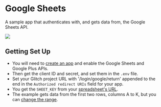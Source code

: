 Google Sheets
===============
A sample app that authenticates with, and gets data from, the Google Sheets API.

![](https://cdn.glitch.com/649d5871-e041-4e46-8908-9ff392db5968%2FgoogleSheetsGIF.gif?1493932296981)

## Getting Set Up
- You will need to [create an app](https://console.developers.google.com/apis/dashboard) and enable the Google Sheets and Google Plus APIs.
- Then get the client ID and secret, and set them in the `.env` file.
- Set your Glitch project URL with '/login/google/return' appended to the end in the `Authorized redirect URIs` field for your app.
- You get the `SHEET_KEY` from your [spreadsheet's URL](https://webapps.stackexchange.com/questions/74205/what-is-the-key-in-my-google-spreadsheets-url).
- The example gets data from the first two rows, columns A to K, but you can [change the range](https://glitch.com/edit/#!/google-sheets?path=server.js:111:11).
